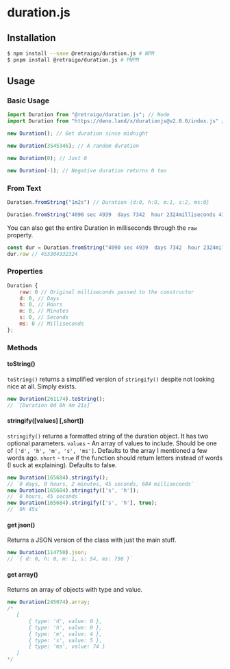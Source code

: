 # duration.js

## Installation

```bash
$ npm install --save @retraigo/duration.js # NPM
$ pnpm install @retraigo/duration.js # PNPM
```

## Usage

### Basic Usage

```js
import Duration from "@retraigo/duration.js"; // Node
import Duration from "https://deno.land/x/durationjs@v2.0.0/index.js" // Deno

new Duration(); // Get duration since midnight

new Duration(3545346); // A random duration

new Duration(0); // Just 0

new Duration(-1); // Negative duration returns 0 too
```

### From Text
```js
Duration.fromString("1m2s") // Duration {d:0, h:0, m:1, s:2, ms:0}

Duration.fromString("4090 sec 4939  days 7342  hour 2324milliseconds 4344 min") // // Duration {d: 5246, h: 13, m: 52, s: 12, ms: 324 }
```

You can also get the entire Duration in milliseconds through the `raw` property.
```js
const dur = Duration.fromString("4090 sec 4939  days 7342  hour 2324milliseconds 4344 min")
dur.raw // 453304332324
```

### Properties
```js
Duration { 
    raw: 0 // Original milliseconds passed to the constructor
    d: 0, // Days
    h: 0, // Hours
    m: 0, // Minutes
    s: 0, // Seconds
    ms: 0 // Milliseconds
};
```

### Methods

#### toString()
`toString()` returns a simplified version of `stringify()` despite not looking nice at all. Simply exists.
```js
new Duration(261174).toString();
// `[Duration 0d 0h 4m 21s]`
```

#### stringify([values] [,short])
`stringify()` returns a formatted string of the duration object. It has two optional parameters.
`values` - An array of values to include. Should be one of `['d', 'h', 'm', 's', 'ms']`. Defaults to the array I mentioned a few words ago.
`short` - `true` if the function should return letters instead of words (I suck at explaining). Defaults to false.

```js
new Duration(165684).stringify();
// `0 days, 0 hours, 2 minutes, 45 seconds, 684 milliseconds`
new Duration(165684).stringify(['s', 'h']);
// `0 hours, 45 seconds`
new Duration(165684).stringify(['s', 'h'], true);
// `0h 45s`

```

#### get json()
Returns a JSON version of the class with just the main stuff.
```js
new Duration(114750).json;
// `{ d: 0, h: 0, m: 1, s: 54, ms: 750 }`
```

#### get array()
Returns an array of objects with type and value.
```js
new Duration(245074).array;
/* 
   [
       { type: 'd', value: 0 },
       { type: 'h', value: 0 },
       { type: 'm', value: 4 },
       { type: 's', value: 5 },
       { type: 'ms', value: 74 }
   ]
*/
```
